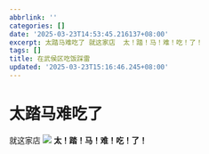 ```yaml
---
abbrlink: ''
categories: []
date: '2025-03-23T14:53:45.216137+08:00'
excerpt: 太踏马难吃了 就这家店  太！踏！马！难！吃！了！ 
tags: []
title: 在武侯区吃饭踩雷
updated: '2025-03-23T15:16:46.245+08:00'
---
```

# 太踏马难吃了

就这家店
![](https://s2.loli.net/2025/03/23/cetCvRNPiqVd9Om.jpg)
**太！踏！马！难！吃！了！**

